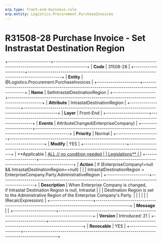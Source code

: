 ```yaml
---
erp.type: front-end-business-rule
erp.entity: Logistics.Procurement.PurchaseInvoices
---
```


# R31508-28 Purchase Invoice - Set Instrastat Destination Region
+----------------------+-----------------------------------------------------------------------------------------------+
| **Code**             | 31508-28                                                                                      |
+----------------------+-----------------------------------------------------------------------------------------------+
| **Entity**           | @Logistics.Procurement.PurchaseInvoices                                                                               |
+----------------------+-----------------------------------------------------------------------------------------------+
| **Name**             | SetIntrastatDestinationRegion                                                                 |
+----------------------+-----------------------------------------------------------------------------------------------+
| **Attribute**        | IntrastatDestinationRegion                                                                    |
+----------------------+-----------------------------------------------------------------------------------------------+
| **Layer**            | Front-End                                                                                     |
+----------------------+-----------------------------------------------------------------------------------------------+
| **Events**           | AttributeChanged(EnterpriseCompany)                                                           |
+----------------------+-----------------------------------------------------------------------------------------------+
| **Priority**         | Normal                                                                                        |
+----------------------+-----------------------------------------------------------------------------------------------+
| **Modify**           | YES                                                                                           |
+----------------------+-----------------------------------------------------------------------------------------------+
| **Applicable         | [ALL // no condition needed                                                                   |
| Legislations**       | ](https://confluence.erp.net/display/techdoc/Country+Specific+Functionality)                  |
+----------------------+-----------------------------------------------------------------------------------------------+
| **Action**           | if (EnterpriseCompany!=null && IntrastatDestinationRegion==null)                              |
|                      | IntrastatDestinationRegion = EnterpriseCompany.Party.AdministrativeRegion                     |
+----------------------+-----------------------------------------------------------------------------------------------+
| **Description**      | When Enterprise Company is changed, if Intrastat Destination Region is null, Intrastat        |
|                      | Destination Region is set to the Administrative Region of the Enterprise Company\'s Party.    |
|                      |                                                                                               |
|                      | (RecalcExpression)                                                                            |
+----------------------+-----------------------------------------------------------------------------------------------+
| **Message**          |                                                                                               |
+----------------------+-----------------------------------------------------------------------------------------------+
| **Version**          | Introduced: 21                                                                                |
+----------------------+-----------------------------------------------------------------------------------------------+
| **Revocable**        | YES                                                                                           |
+----------------------+-----------------------------------------------------------------------------------------------+

  

  

  
